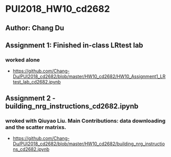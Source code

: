 # PUI2018_HW10_cd2682
## Author: Chang Du

## Assignment 1: Finished in-class LRtest lab 
### worked alone
- https://github.com/Chang-Du/PUI2018_cd2682/blob/master/HW10_cd2682/HW10_Assignment1_LRtest_lab_cd2682.ipynb

## Assignment 2 - building_nrg_instructions_cd2682.ipynb 
### wroked with Qiuyao Liu. Main Contributions: data downloading and the scatter matrixs. 
- https://github.com/Chang-Du/PUI2018_cd2682/blob/master/HW10_cd2682/building_nrg_instructions_cd2682.ipynb

